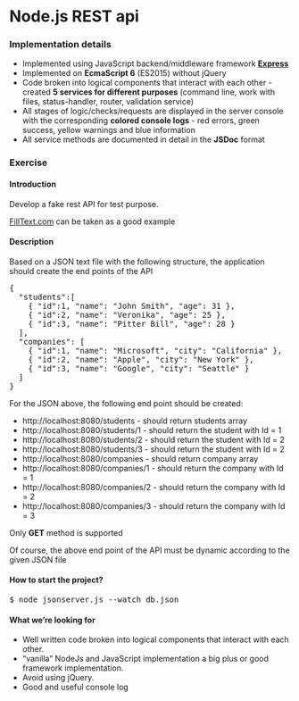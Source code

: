 <h1>Node.js REST api</h1>
<h3>Implementation details</h3>
<ul>
  <li>Implemented using JavaScript backend/middleware framework <strong><a href='http://expressjs.com'>Express</a></strong></li>
  <li>Implemented on <strong>EcmaScript 6</strong> (ES2015) without jQuery</li>
  <li>Code broken into logical components that interact with each other - created <strong>5 services for different purposes</strong> (command line, work with files, status-handler, router, validation service)</li>
  <li>All stages of logic/checks/requests are displayed in the server console with the corresponding <strong>colored console logs</strong> - red errors, green success, yellow warnings and blue information</li>
  <li>All service methods are documented in detail in the <strong>JSDoc</strong> format</li>
</ul>

<h3>Exercise</h3>
<h4>Introduction</h4>
<p>Develop a fake rest API for test purpose.</p>
<p><a href='http://www.filltext.com/'>FillText.com</a> can be taken as a good example</p>

<h4>Description</h4>
<p>Based on a JSON text file with the following structure, the application should create the end points of the API</p>
<pre>
{
  "students":[
    { "id":1, "name": "John Smith", "age": 31 },
    { "id":2, "name": "Veronika", "age": 25 },
    { "id":3, "name": "Pitter Bill", "age": 28 }    
  ],
  "companies": [
    { "id":1, "name": "Microsoft", "city": "California" },
    { "id":2, "name": "Apple", "city": "New York" },
    { "id":3, "name": "Google", "city": "Seattle" }
  ]
}
</pre>

<p>For the JSON above, the following end point should be created:</p>
<ul>
  <li>http://localhost:8080/students - should return students array</li>
  <li>http://localhost:8080/students/1 - should return the student with Id = 1</li>
  <li>http://localhost:8080/students/2 - should return the student with Id = 2</li>
  <li>http://localhost:8080/students/3 - should return the student with Id = 2</li>
  <li>http://localhost:8080/companies - should return company array</li>
  <li>http://localhost:8080/companies/1 - should return the company with Id = 1</li>
  <li>http://localhost:8080/companies/2 - should return the company with Id = 2</li>
  <li>http://localhost:8080/companies/3 - should return the company with Id = 3</li>  
</ul>

<p>Only <strong>GET</strong> method is supported</p>
<p>Of course, the above end point of the API must be dynamic according to the given JSON file</p>

<h4>How to start the project?</h4>
<pre>$ node jsonserver.js --watch db.json</pre>

<h4>What we’re looking for</h4>
<ul>
  <li>Well written code broken into logical components that interact with each other.</li>
  <li>“vanilla” NodeJs and JavaScript implementation a big plus or good framework implementation.</li>
  <li>Avoid using jQuery.</li>
  <li>Good and useful console log</li>
</ul>
